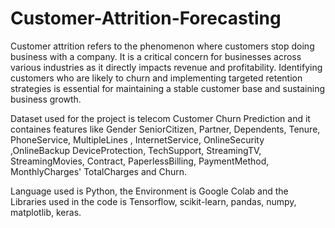 # Customer-Attrition-Forecasting
Customer attrition refers to the phenomenon where customers stop doing business with a company. It is a critical concern for businesses across various industries as it directly impacts revenue and profitability. Identifying customers who are
likely to churn and implementing targeted retention strategies is essential for maintaining a stable customer base and sustaining business growth. 

Dataset used for the project is telecom Customer Churn Prediction and it containes features like Gender
SeniorCitizen, Partner, Dependents, Tenure, PhoneService, MultipleLines , InternetService, OnlineSecurity ,OnlineBackup
DeviceProtection, TechSupport, StreamingTV, StreamingMovies, Contract, PaperlessBilling, PaymentMethod, MonthlyCharges'
TotalCharges and Churn. 

                            
Language used is Python, the Environment is Google Colab and the Libraries used in the code is Tensorflow, scikit-learn, pandas, numpy, matplotlib, keras. 

